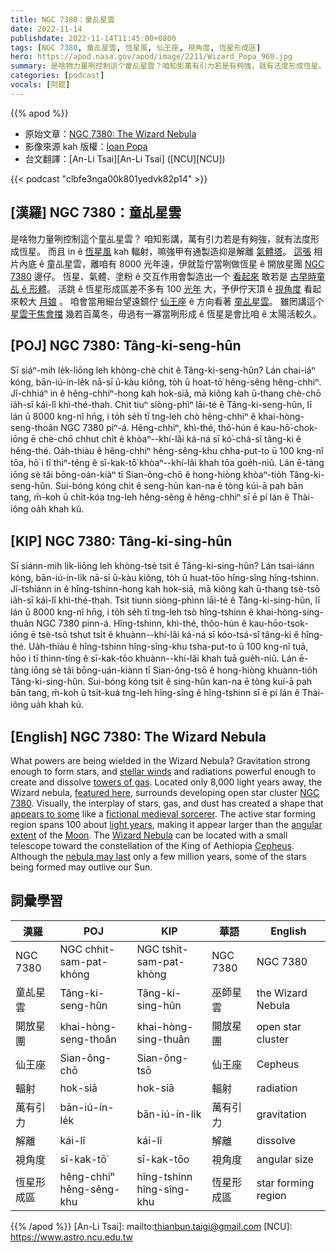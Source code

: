 ```yaml
---
title: NGC 7380：童乩星雲
date: 2022-11-14
publishdate: 2022-11-14T11:45:00+0800
tags: [NGC 7380, 童乩星雲, 恆星風, 仙王座, 視角度, 恆星形成區]
hero: https://apod.nasa.gov/apod/image/2211/Wizard_Popa_960.jpg
summary: 是啥物力量咧控制這个童乩星雲？咱知影萬有引力若是有夠強，就有法度形成恆星。
categories: [podcast]
vocals: [阿錕]
---
```


{{% apod %}}

- 原始文章：[NGC 7380: The Wizard Nebula](https://apod.nasa.gov/apod/ap221114.html)
- 影像來源 kah 版權：[Ioan Popa](https://www.instagram.com/ioan.astro/)
- 台文翻譯：[An-Li Tsai][An-Li Tsai] ([NCU][NCU])

{{< podcast "clbfe3nga00k801yedvk82p14" >}}

## [漢羅] NGC 7380：童乩星雲
是啥物力量咧控制這个童乩星雲？
咱知影講，萬有引力若是有夠強，就有法度形成恆星。
而且 in ê [恆星風][stellar winds] kah 輻射，嘛強甲有通製造抑是解離 [氣體塔][towers of gas t]。
[這張][featured here] 相片內底 ê 童乩星雲，離咱有 8000 光年遠，伊就踅佇當咧做恆星 ê 開放星團 [NGC 7380][NGC 7380] 邊仔。
恆星、氣體、塗粉 ê 交互作用會製造出一个 [看起來][appears to some] 敢若是 [古早時童乩 ê 形體][fictional medieval sorcerer]。
活跳 ê 恆星形成區差不多有 100 [光年][light years] 大，予伊佇天頂 ê [視角度][angular extent] 看起來較大 [月娘][Moon] 。
咱會當用細台望遠鏡佇 [仙王座][Cepheus] ê 方向看著 [童乩星雲][Wizard Nebula]。
雖罔講這个 [星雲干焦會擋][nebula may last] 幾若百萬冬，毋過有一寡當咧形成 ê 恆星是會比咱 ê 太陽活較久。

## [POJ] NGC 7380: Tâng-ki-seng-hûn
Sī siáⁿ-mih le̍k-liōng leh khòng-chè chit ê Tâng-ki-seng-hûn?
Lán chai-iáⁿ kóng, bān-iú-ín-le̍k nā-sī ū-kàu kiông, to̍h ū hoat-tō͘ hêng-sêng hêng-chhiⁿ.
Jî-chhiáⁿ in ê hêng-chhiⁿ-hong kah hok-siā, mā kiông kah ū-thang chè-chō ia̍h-sī kái-lî khì-thé-thah.
Chit tiuⁿ siòng-phìⁿ lāi-té ê Tâng-ki-seng-hûn, lī lán ū 8000 kng-nî hn̄g, i to̍h se̍h tī tng-leh chò hêng-chhiⁿ ê khai-hòng-seng-thoân NGC 7380 piⁿ-á.
Hêng-chhiⁿ, khì-thé, thô͘-hún ê kau-hō͘-chok-iōng ē chè-chō chhut chi̍t ê khòaⁿ--khí-lâi ká-ná sī kó͘-chá-sî tâng-ki ê hêng-thé.
Oa̍h-thiàu ê hêng-chhiⁿ hêng-sêng-khu chha-put-to ū 100 kng-nî tōa, hō͘ i tī thiⁿ-téng ê sī-kak-tō͘ khòaⁿ--khí-lâi khah tōa goe̍h-niû.
Lán ē-tàng iōng sè tâi bōng-oán-kiàⁿ tī Sian-ông-chō ê hong-hiòng khòaⁿ-tio̍h Tâng-ki-seng-hûn.
Sui-bóng kóng chit ê seng-hûn kan-na ē tòng kúi-ā pah bān tang, m̄-koh ū chi̍t-kóa tng-leh hêng-sêng ê hêng-chhiⁿ sī ē pí lán ê Thài-iông oa̍h khah kú.


## [KIP] NGC 7380: Tâng-ki-sing-hûn
Sī siánn-mih li̍k-liōng leh khòng-tsè tsit ê Tâng-ki-sing-hûn?
Lán tsai-iánn kóng, bān-iú-ín-li̍k nā-sī ū-kàu kiông, to̍h ū huat-tōo hîng-sîng hîng-tshinn.
Jî-tshiánn in ê hîng-tshinn-hong kah hok-siā, mā kiông kah ū-thang tsè-tsō ia̍h-sī kái-lî khì-thé-thah.
Tsit tiunn siòng-phìnn lāi-té ê Tâng-ki-sing-hûn, lī lán ū 8000 kng-nî hn̄g, i to̍h se̍h tī tng-leh tsò hîng-tshinn ê khai-hòng-sing-thuân NGC 7380 pinn-á.
Hîng-tshinn, khì-thé, thôo-hún ê kau-hōo-tsok-iōng ē tsè-tsō tshut tsi̍t ê khuànn--khí-lâi ká-ná sī kóo-tsá-sî tâng-ki ê hîng-thé.
Ua̍h-thiàu ê hîng-tshinn hîng-sîng-khu tsha-put-to ū 100 kng-nî tuā, hōo i tī thinn-tíng ê sī-kak-tōo khuànn--khí-lâi khah tuā gue̍h-niû.
Lán ē-tàng iōng sè tâi bōng-uán-kiànn tī Sian-ông-tsō ê hong-hiòng khuànn-tio̍h Tâng-ki-sing-hûn.
Sui-bóng kóng tsit ê sing-hûn kan-na ē tòng kuí-ā pah bān tang, m̄-koh ū tsi̍t-kuá tng-leh hîng-sîng ê hîng-tshinn sī ē pí lán ê Thài-iông ua̍h khah kú.

## [English] NGC 7380: The Wizard Nebula
What powers are being wielded in the Wizard Nebula?
Gravitation strong enough to form stars, and [stellar winds][stellar winds] and radiations powerful enough to create and dissolve [towers of gas][towers of gas e].
Located only 8,000 light years away, the Wizard nebula, [featured here][featured here], surrounds developing open star cluster [NGC 7380][NGC 7380].
Visually, the interplay of stars, gas, and dust has created a shape that [appears to some][appears to some] like a [fictional medieval sorcerer][fictional medieval sorcerer].
The active star forming region spans 100 about [light years][light years], making it appear larger than the [angular extent][angular extent] of the [Moon][Moon].
The [Wizard Nebula][Wizard Nebula] can be located with a small telescope toward the constellation of the King of Aethiopia [Cepheus][Cepheus].
Although the [nebula may last][nebula may last] only a few million years, some of the stars being formed may outlive our Sun.


## 詞彙學習

|漢羅|POJ|KIP|華語|English|
|-|-|-|-|-|
|NGC 7380|NGC chhit-sam-pat-khòng|NGC tshit-sam-pat-khòng|NGC 7380|NGC 7380|
|童乩星雲|Tâng-ki-seng-hûn|Tâng-ki-sing-hûn|巫師星雲|the Wizard Nebula|
|開放星團|khai-hòng-seng-thoân|khai-hòng-sing-thuân|開放星團|open star cluster|
|仙王座|Sian-ông-chō|Sian-ông-tsō|仙王座|Cepheus|
|輻射|hok-siā|hok-siā|輻射|radiation|
|萬有引力|bān-iú-ín-le̍k|bān-iú-ín-li̍k|萬有引力|gravitation|
|解離|kái-lî|kái-lî|解離|dissolve|
|視角度|sī-kak-tō͘|sī-kak-tōo|視角度|angular size|
|恆星形成區|hêng-chhiⁿ hêng-sêng-khu|hîng-tshinn hîng-sîng-khu|恆星形成區|star forming region|

{{% /apod %}}
[An-Li Tsai]: mailto:thianbun.taigi@gmail.com
[NCU]: https://www.astro.ncu.edu.tw

[copyright]: https://apod.nasa.gov/apod/fap/lib/about_apod.html#srapply
[License]: https://creativecommons.org/licenses/by/2.0/


[stellar winds]:https://apod.nasa.gov/apod/ap000318.html
[towers of gas e]:https://apod.nasa.gov/apod/ap221020.html
[towers of gas t]:https://apod.tw/daily/20221020/
[featured here]:https://www.instagram.com/p/CkWyWUEP8KB/
[NGC 7380]:https://en.wikipedia.org/wiki/NGC_7380
[appears to some]:https://i0.wp.com/krusefeed.com/wp-content/uploads/2017/12/Surprised-squirrel.jpg
[fictional medieval sorcerer]:https://en.wikipedia.org/wiki/Magician_(fantasy)#/media/File:Saluzzo-Castello_della_Manta-mago.jpg
[light years]:https://spaceplace.nasa.gov/light-year/en/
[angular extent]:https://lco.global/spacebook/sky/using-angles-describe-positions-and-apparent-sizes-objects/
[Moon]:https://solarsystem.nasa.gov/moons/earths-moon/in-depth/
[Wizard Nebula]:https://apod.nasa.gov/apod/ap140829.html
[Cepheus]:https://en.wikipedia.org/wiki/Cepheus_(constellation)
[nebula may last]:https://ui.adsabs.harvard.edu/abs/2011AJ....142...71C/abstract
